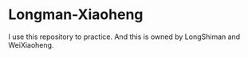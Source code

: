 # Longman-Xiaoheng
I use this repository to practice. And this is owned by LongShiman and WeiXiaoheng.
